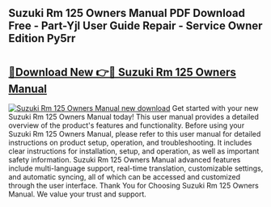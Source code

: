 ## Suzuki Rm 125 Owners Manual PDF Download Free - Part-Yjl User Guide Repair - Service Owner Edition Py5rr

# <h2><a href="http://bc54239.oget.top/?id=Suzuki+Rm+125+Owners+Manual">🔗Download New 👉🔴 Suzuki Rm 125 Owners Manual</a></h2>

[![Suzuki Rm 125 Owners Manual new download](https://i.imgur.com/5g1atiW.png)](http://bc54239.oget.top/?id=Suzuki+Rm+125+Owners+Manual)
Get started with your new Suzuki Rm 125 Owners Manual today! This user manual provides a detailed overview of the product's features and functionality. Before using your Suzuki Rm 125 Owners Manual, please refer to this user manual for detailed instructions on product setup, operation, and troubleshooting. It includes clear instructions for installation, setup, and operation, as well as important safety information. Suzuki Rm 125 Owners Manual advanced features include multi-language support, real-time translation, customizable settings, and automatic syncing, all of which can be accessed and customized through the user interface. Thank You for Choosing Suzuki Rm 125 Owners Manual. We value your trust and support.
